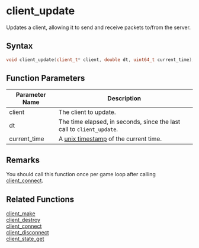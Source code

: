 # client_update

Updates a client, allowing it to send and receive packets to/from the server.

## Syntax

```cpp
void client_update(client_t* client, double dt, uint64_t current_time);
```

## Function Parameters

Parameter Name | Description
--- | ---
client | The client to update.
dt | The time elapsed, in seconds, since the last call to `client_update`.
current_time | A [unix timestamp](https://en.wikipedia.org/wiki/Unix_time) of the current time.

## Remarks

You should call this function once per game loop after calling [client_connect](https://github.com/RandyGaul/cute_framework/blob/master/docs/networking/client/client_connect.md).

## Related Functions

[client_make](https://github.com/RandyGaul/cute_framework/blob/master/docs/networking/client/client_make.md)  
[client_destroy](https://github.com/RandyGaul/cute_framework/blob/master/docs/networking/client/client_destroy.md)  
[client_connect](https://github.com/RandyGaul/cute_framework/blob/master/docs/networking/client/client_connect.md)  
[client_disconnect](https://github.com/RandyGaul/cute_framework/blob/master/docs/networking/client/client_disconnect.md)  
[client_state_get](https://github.com/RandyGaul/cute_framework/blob/master/docs/networking/client/client_state_get.md)  
